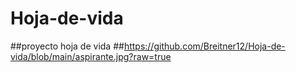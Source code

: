 # Hoja-de-vida
##proyecto hoja de vida
##<https://github.com/Breitner12/Hoja-de-vida/blob/main/aspirante.jpg?raw=true>
